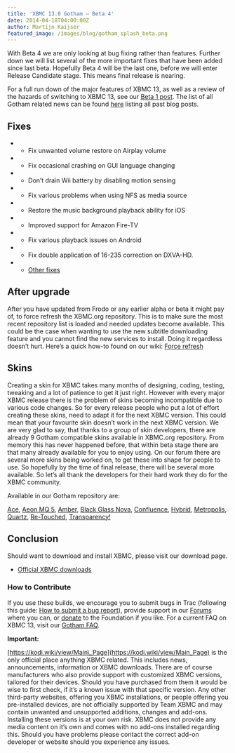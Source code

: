 ```yaml
---
title: 'XBMC 13.0 Gotham – Beta 4'
date: 2014-04-18T04:00:00Z
author: Martijn Kaijser
featured_image: /images/blog/gotham_splash_beta.png
---
```

With Beta 4 we are only looking at bug fixing rather than features. Further down we will list several of the more important fixes that have been added since last beta. Hopefully Beta 4 will be the last one, before we will enter Release Candidate stage. This means final release is nearing.

 For a full run down of the major features of XBMC 13, as well as a review of the hazards of switching to XBMC 13, see our [Beta 1 post](https://kodi.wiki/xbmc-13-0-gotham-beta1-rises/). The list of all Gotham related news can be found [here](https://kodi.wiki/tag/gotham/) listing all past blog posts.

 Fixes
-----

 
 * * Fix unwanted volume restore on Airplay volume
 * * Fix occasional crashing on GUI language changing
 * * Don’t drain Wii battery by disabling motion sensing
 * * Fix various problems when using NFS as media source
 * * Restore the music background playback ability for iOS
 * * Improved support for Amazon Fire-TV
 * * Fix various playback issues on Android
 * * Fix double application of 16-235 correction on DXVA-HD.
 * * [Other fixes](https://github.com/xbmc/xbmc/compare/Gotham_beta3...Gotham_beta4)
 
  

 After upgrade
-------------

 After you have updated from Frodo or any earlier alpha or beta it might pay of, to force refresh the XBMC.org repository. This is to make sure the most recent repository list is loaded and needed updates become available. This could be the case when wanting to use the new subtitle downloading feature and you cannot find the new services to install. Doing it regardless doesn’t hurt. Here’s a quick how-to found on our wiki: [Force refresh](https://kodi.wiki/view/Add-on_manager)

  

 Skins
-----

 Creating a skin for XBMC takes many months of designing, coding, testing, tweaking and a lot of patience to get it just right. However with every major XBMC release there is the problem of skins becoming incompatible due to various code changes. So for every release people who put a lot of effort creating these skins, need to adapt it for the next XBMC version. This could mean that your favourite skin doesn’t work in the next XBMC version. We are very glad to say, that thanks to a group of skin developers, there are already 9 Gotham compatible skins available in XBMC.org repository. From memory this has never happened before, that within beta stage there are that many already available for you to enjoy using. On our forum there are several more skins being worked on, to get these into shape for people to use. So hopefully by the time of final release, there will be several more available. So let’s all thank the developers for their hard work they do for the XBMC community.

 Available in our Gotham repository are:

 [Ace](https://kodi.wiki/view/Add-on:Ace "Add-on:Ace"), [Aeon MQ 5](https://kodi.wiki/view/Add-on:Aeon_MQ_5 "Add-on:Aeon MQ 5"), [Amber](https://kodi.wiki/view/Add-on:Amber "Add-on:Amber"), [Black Glass Nova](https://kodi.wiki/view/Add-on:Black_Glass_Nova "Add-on:Black Glass Nova"), [Confluence](https://kodi.wiki/view/Add-on:Confluence "Add-on:Confluence"), [Hybrid](https://kodi.wiki/view/Add-on:Hybrid "Add-on:Hybrid"), [Metropolis](https://kodi.wiki/view/Add-on:Metropolis "Add-on:Metropolis"), [Quartz](https://kodi.wiki/view/Add-on:Quartz "Add-on:Quartz"), [Re-Touched](https://kodi.wiki/view/Add-on:Re-Touched "Add-on:Re-Touched"), [Transparency!](https://kodi.wiki/view/Add-on:Transparency%21 "Add-on:Transparency!")

 Conclusion
----------

 Should want to download and install XBMC, please visit our download page.

 * [Official XBMC downloads](https://kodi.wiki/download/)

  

 ### How to Contribute

 If you use these builds, we encourage you to submit bugs in Trac (following this guide: [How to submit a bug report](https://kodi.wiki/view/HOW-TO:Submit_a_bug_report)), provide support in our [Forums](https://forum.kodi.tv/ "XBMC Forums") where you can, or [donate](https://kodi.wiki/contribute/donate/ "XBMC Foundation Donations") to the Foundation if you like. For a current FAQ on XBMC 13, visit our [Gotham FAQ](https://kodi.wiki/view/XBMC_v13_(Gotham)_FAQ "XBMC 13 FAQ").

 **Important:**

 [https://kodi.wiki/view/Main\_Page](https://kodi.wiki/view/Main_Page) is the only official place anything XBMC related. This includes news, announcements, information or XBMC downloads. There are of course manufacturers who also provide support with customized XBMC versions, tailored for their devices. Should you have purchased from them it would be wise to first check, if it’s a known issue with that specific version. Any other third-party websites, offering you XBMC installations, or people offering you pre-installed devices, are not officially supported by Team XBMC and may contain unwanted and unsupported additions, changes and add-ons. Installing these versions is at your own risk. XBMC does not provide any media content on it’s own and comes with no add-ons installed regarding this. Should you have problems please contact the correct add-on developer or website should you experience any issues.

 